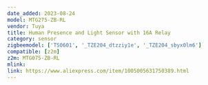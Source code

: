 ```yaml
---
date_added: 2023-08-24
model: MTG275-ZB-RL
vendor: Tuya
title: Human Presence and Light Sensor with 16A Relay
category: sensor
zigbeemodel: ['TS0601', '_TZE204_dtzziy1e', '_TZE204_sbyx0lm6']
compatible: [z2m]
z2m: MTG075-ZB-RL
mlink: 
link: https://www.aliexpress.com/item/1005005631750389.html
---
```

